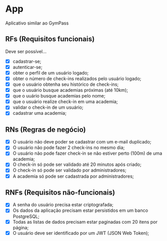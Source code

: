 # App

Aplicativo similar ao GymPass

## RFs (Requisitos funcionais)

Deve ser possível...

- [x] cadastrar-se;
- [x] autenticar-se;
- [x] obter o perfil de um usuário logado;
- [x] obter o número de check-ins realizados pelo usuário logado;
- [x] que o usuário obtenha seu histórico de check-ins;
- [x] que o usuário busque academias próximas (até 10km);
- [x] que o uuário busque academias pelo nome;
- [x] que o usuário realize check-in em uma academia;
- [x] validar o check-in de um usuário;
- [x] cadastrar uma academia;

## RNs (Regras de negócio)

- [x] O usuário não deve poder se cadastrar com um e-mail duplicado;
- [x] O usuário não pode fazer 2 check-ins no mesmo dia;
- [x] O usuário não pode fazer check-in se não estiver perto (100m) de uma academia;
- [x] O check-in só pode ser validado até 20 minutos após criado;
- [x] O check-in só pode ser validado por administradores;
- [x] A academia só pode ser cadastrada por administradores;

## RNFs (Requisitos não-funcionais)

- [x] A senha do usuário precisa estar criptografada;
- [x] Os dados da aplicação precisam estar persistidos em um banco PostgreSQL;
- [x] Todas as listas de dados precisam estar paginadas com 20 itens por página;
- [x] O usuário deve ser identificado por um JWT (JSON Web Token);
